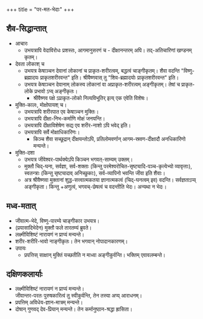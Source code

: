+++
title = "पर-मत-भेदाः"
+++

## शैव-सिद्धान्तात्
- आचारः
  - उभयत्रापि वेदाविरोधः प्रशस्तः, आगमानुसरणं च - दीक्षानन्तरम् अपि। तद्-अतिचारिणां खण्डनम् कृतम्। 
- देवता लोकाश् च
  - उभयत्र केषाञ्चन देवानां लोकानां च प्राकृत-शरीरत्वम्, बद्धत्वं चाङ्गीकृतम्। शैवा वदन्ति "विष्णु-ब्रह्मादयः प्राकृतशरीरवन्त" इति। श्रीवैष्णवास् तु "शिव-ब्रह्मादयोः प्राकृतशरीरवन्त" इति। 
  - उभयत्र केषाञ्चन देवानाम् लोकस्य लोकानां वा अप्राकृत-शरीरत्वम् अङ्गीकृतम्। तेषां च प्राकृत-लोके प्रभावो ऽप्य् अङ्गीकृतः।  
    - श्रीवैष्णव पक्षे ऽप्राकृत-लोको नित्यविभूतिर् इत्य् एक एवेति विशेषः। 
- मुक्ति-कालः, मोक्षोपायश् च। 
  - उभयत्रापि शरीरपात एव केषाञ्चन मुक्तिः। 
  - उभयत्रापि दीक्षा-निभ-कर्माणि मोक्षं जनयन्ति।  
  - उभयत्रापि दीक्षाविशेषेण सद्य एव शरीर-नाशो ऽपि भवेद् इति। 
  - उभयत्रापि सर्वे मोक्षाधिकारिणः।
    - किञ्च शैवा सच्छूद्रान् दीक्षयन्तोऽपि, प्रतिलोमवर्णान् आगम-स्रवण-दीक्षादौ अनधिकारिणो मन्यन्ते।
- मुक्ति-दशा
  - उभयत्र जीवेश्वर-पार्थक्येऽपि किञ्चन भगवत्-साम्यम् उक्तम्। 
  - मुक्तौ चिद्-घना, सर्वज्ञा, सर्व-शक्ताः (किन्तु परमेश्वरोचित-सृष्ट्यादि-पञ्च-कृत्येभ्यो व्यावृत्ताः), स्वतन्त्राः (किन्तु सृष्ट्यादाव् अनिच्छुकाः), सर्व-व्यापिनो भवन्ति जीवा इति शैवाः। 
  - अत्र श्रीवैष्णवा मुक्तानां शुद्ध-सत्त्वात्मकतया ज्ञानात्मकत्वं (चिद्-घनत्वम् इव) वदन्ति। सर्वज्ञताऽप्य् अङ्गीकृता। किन्तु +अणुत्वं, भगवच्-छेषत्वं च वदन्तीति भेदः। अन्यथा न भेदः। 

## मध्व-मतात्
- जीवात्म-भेदे, विष्णु-पारम्ये चाङ्गीकार उभयत्र।
- (प्रयासादिभेदेन) मुक्तौ फले तारतम्यं ब्रुवते। 
- लक्ष्मीविशिष्टं नारायणं न प्राप्यं मन्यन्ते। 
- शरीर-शरीरि-भावो नाङ्गीकृतः। तेन भगवान् नोपादानकारणम्। 
- उपायः
  - प्रपत्तिस् साक्षान् मुक्तिं यच्छतीति न माध्वा अङ्गीकुर्वन्ति। भक्तिम् एवावलम्बन्ते। 

## दक्षिणकलार्याः
- लक्ष्मीविशिष्टं नारायणं न प्राप्यं मन्यन्ते।  
  जीवान्तर-परतः पुरुषकारित्वं तु स्वीकुर्वन्ति, तेन तस्या अप्य् आराधनम्। 
- प्रपत्तिम् अविधेय-ज्ञान-मात्रम् मन्यन्ते। 
- दोषान् गुणवद् देव-प्रियान् मन्यन्ते। तेन कर्मानुष्ठान-श्रद्धा ह्रासिता। 